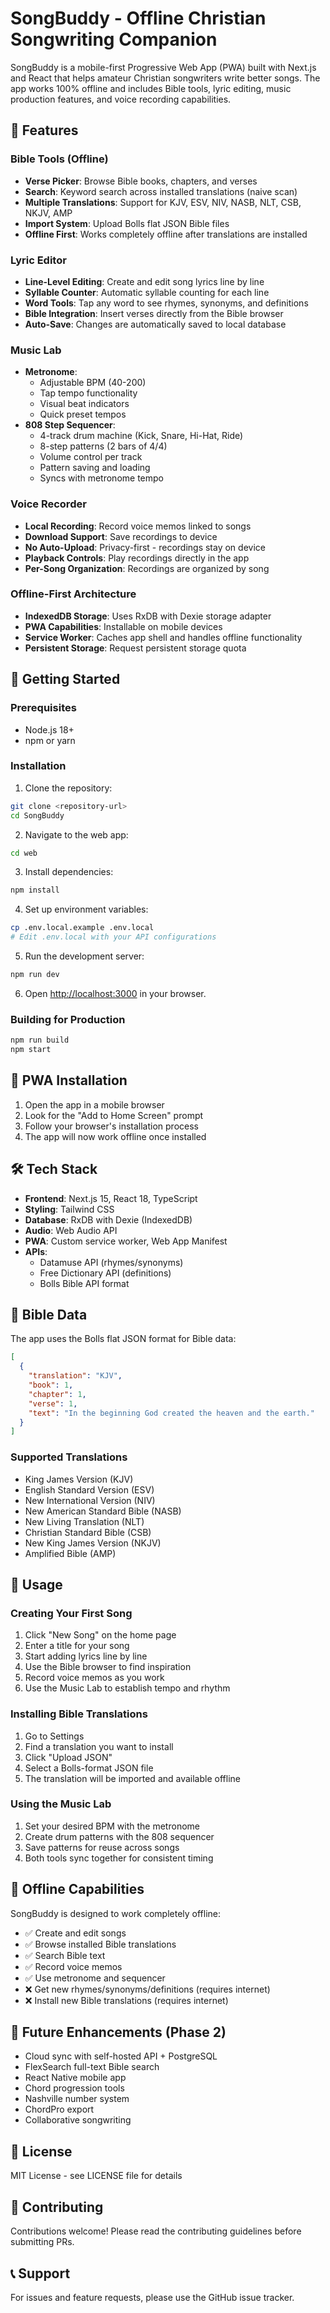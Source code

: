 # SongBuddy - Offline Christian Songwriting Companion

SongBuddy is a mobile-first Progressive Web App (PWA) built with Next.js and React that helps amateur Christian songwriters write better songs. The app works 100% offline and includes Bible tools, lyric editing, music production features, and voice recording capabilities.

## 🎵 Features

### Bible Tools (Offline)
- **Verse Picker**: Browse Bible books, chapters, and verses
- **Search**: Keyword search across installed translations (naive scan)
- **Multiple Translations**: Support for KJV, ESV, NIV, NASB, NLT, CSB, NKJV, AMP
- **Import System**: Upload Bolls flat JSON Bible files
- **Offline First**: Works completely offline after translations are installed

### Lyric Editor
- **Line-Level Editing**: Create and edit song lyrics line by line
- **Syllable Counter**: Automatic syllable counting for each line
- **Word Tools**: Tap any word to see rhymes, synonyms, and definitions
- **Bible Integration**: Insert verses directly from the Bible browser
- **Auto-Save**: Changes are automatically saved to local database

### Music Lab
- **Metronome**: 
  - Adjustable BPM (40-200)
  - Tap tempo functionality
  - Visual beat indicators
  - Quick preset tempos
- **808 Step Sequencer**:
  - 4-track drum machine (Kick, Snare, Hi-Hat, Ride)
  - 8-step patterns (2 bars of 4/4)
  - Volume control per track
  - Pattern saving and loading
  - Syncs with metronome tempo

### Voice Recorder
- **Local Recording**: Record voice memos linked to songs
- **Download Support**: Save recordings to device
- **No Auto-Upload**: Privacy-first - recordings stay on device
- **Playback Controls**: Play recordings directly in the app
- **Per-Song Organization**: Recordings are organized by song

### Offline-First Architecture
- **IndexedDB Storage**: Uses RxDB with Dexie storage adapter
- **PWA Capabilities**: Installable on mobile devices
- **Service Worker**: Caches app shell and handles offline functionality
- **Persistent Storage**: Request persistent storage quota

## 🚀 Getting Started

### Prerequisites
- Node.js 18+ 
- npm or yarn

### Installation

1. Clone the repository:
```bash
git clone <repository-url>
cd SongBuddy
```

2. Navigate to the web app:
```bash
cd web
```

3. Install dependencies:
```bash
npm install
```

4. Set up environment variables:
```bash
cp .env.local.example .env.local
# Edit .env.local with your API configurations
```

5. Run the development server:
```bash
npm run dev
```

6. Open [http://localhost:3000](http://localhost:3000) in your browser.

### Building for Production

```bash
npm run build
npm start
```

## 📱 PWA Installation

1. Open the app in a mobile browser
2. Look for the "Add to Home Screen" prompt
3. Follow your browser's installation process
4. The app will now work offline once installed

## 🛠 Tech Stack

- **Frontend**: Next.js 15, React 18, TypeScript
- **Styling**: Tailwind CSS
- **Database**: RxDB with Dexie (IndexedDB)
- **Audio**: Web Audio API
- **PWA**: Custom service worker, Web App Manifest
- **APIs**: 
  - Datamuse API (rhymes/synonyms)
  - Free Dictionary API (definitions)
  - Bolls Bible API format

## 📖 Bible Data

The app uses the Bolls flat JSON format for Bible data:

```json
[
  {
    "translation": "KJV",
    "book": 1,
    "chapter": 1,
    "verse": 1,
    "text": "In the beginning God created the heaven and the earth."
  }
]
```

### Supported Translations

- King James Version (KJV)
- English Standard Version (ESV)
- New International Version (NIV)
- New American Standard Bible (NASB)
- New Living Translation (NLT)
- Christian Standard Bible (CSB)
- New King James Version (NKJV)
- Amplified Bible (AMP)

## 🎼 Usage

### Creating Your First Song

1. Click "New Song" on the home page
2. Enter a title for your song
3. Start adding lyrics line by line
4. Use the Bible browser to find inspiration
5. Record voice memos as you work
6. Use the Music Lab to establish tempo and rhythm

### Installing Bible Translations

1. Go to Settings
2. Find a translation you want to install
3. Click "Upload JSON" 
4. Select a Bolls-format JSON file
5. The translation will be imported and available offline

### Using the Music Lab

1. Set your desired BPM with the metronome
2. Create drum patterns with the 808 sequencer
3. Save patterns for reuse across songs
4. Both tools sync together for consistent timing

## 🔄 Offline Capabilities

SongBuddy is designed to work completely offline:

- ✅ Create and edit songs
- ✅ Browse installed Bible translations
- ✅ Search Bible text
- ✅ Record voice memos
- ✅ Use metronome and sequencer
- ❌ Get new rhymes/synonyms/definitions (requires internet)
- ❌ Install new Bible translations (requires internet)

## 🚧 Future Enhancements (Phase 2)

- Cloud sync with self-hosted API + PostgreSQL
- FlexSearch full-text Bible search
- React Native mobile app
- Chord progression tools
- Nashville number system
- ChordPro export
- Collaborative songwriting

## 📄 License

MIT License - see LICENSE file for details

## 🤝 Contributing

Contributions welcome! Please read the contributing guidelines before submitting PRs.

## 📞 Support

For issues and feature requests, please use the GitHub issue tracker.